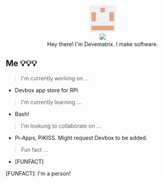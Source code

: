 <p align="center">
  <img src="https://github.com/Devematrix/Devematrix/blob/main/icons/DEVEMATRIX.png?raw=true" height="70">
  <br />
  
  <img src="https://github-readme-stats.vercel.app/api?username=Devematrix&hide_border=true&show_icons=true">
  
 <br />
  Hey there! I'm Devematrix. I make software.
  <br />
</p>

<!--
**Devematrix/Devematrix** is a ✨ _special_ ✨ repository because its `README.md` (this file) appears on your GitHub profile.

Here are some ideas to get you started:

- 🔭 I’m currently working on ...
- 🌱 I’m currently learning ...
- 👯 I’m looking to collaborate on ...
- 🤔 I’m looking for help with ...
- 💬 Ask me about ...
- 📫 How to reach me: ...
- 😄 Pronouns: ...
- ⚡ Fun fact: ...
-->

## Me 💡💡💡
> I'm currently working on ...
- Devbox app store for RPi

> I'm currently learning ...
- Bash!

> I'm lookung to collaborate on ...
- Pi-Apps, PiKISS. Might request Devbox to be added.

> Fun fact ...
- [FUNFACT]

[FUNFACT]: I'm a person!
